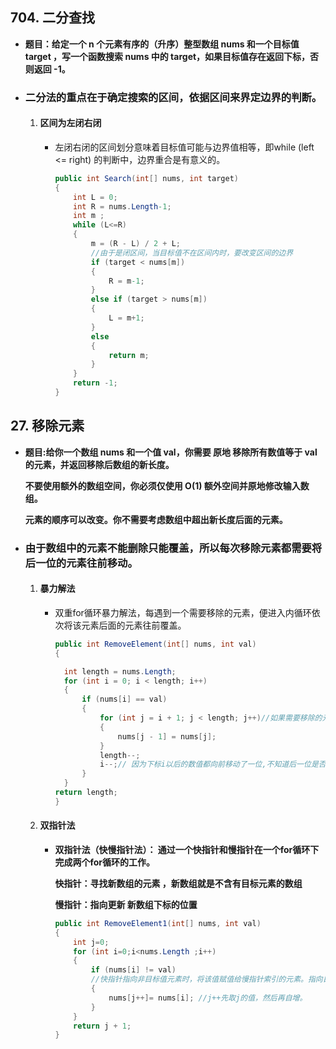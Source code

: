 ## 704. 二分查找 
- **题目：给定一个 n 个元素有序的（升序）整型数组 nums 和一个目标值 target  ，写一个函数搜索 nums 中的 target，如果目标值存在返回下标，否则返回 -1。**
- ### 二分法的重点在于确定搜索的区间，依据区间来界定边界的判断。
    1. #### 区间为左闭右闭
        - 左闭右闭的区间划分意味着目标值可能与边界值相等，即while (left <= right) 的判断中，边界重合是有意义的。
            ```csharp
            public int Search(int[] nums, int target)
            {
                int L = 0;
                int R = nums.Length-1;
                int m ;
                while (L<=R) 
                { 
                    m = (R - L) / 2 + L;
                    //由于是闭区间，当目标值不在区间内时，要改变区间的边界
                    if (target < nums[m])
                    {
                        R = m-1;
                    }
                    else if (target > nums[m])
                    {
                        L = m+1;
                    }
                    else
                    {
                        return m;
                    }
                }
                return -1;
            }
            ```


## 27. 移除元素 
- **题目:给你一个数组 nums 和一个值 val，你需要 原地 移除所有数值等于 val 的元素，并返回移除后数组的新长度。**

    **不要使用额外的数组空间，你必须仅使用 O(1) 额外空间并原地修改输入数组。**

    **元素的顺序可以改变。你不需要考虑数组中超出新长度后面的元素。**
- ### 由于数组中的元素不能删除只能覆盖，所以每次移除元素都需要将后一位的元素往前移动。
  1. #### 暴力解法 
       - 双重for循环暴力解法，每遇到一个需要移除的元素，便进入内循环依次将该元素后面的元素往前覆盖。
            ```csharp
            public int RemoveElement(int[] nums, int val)
            {

              int length = nums.Length;
              for (int i = 0; i < length; i++)
              {
                  if (nums[i] == val)
                  {
                      for (int j = i + 1; j < length; j++)//如果需要移除的元素是最后一位就不需要移动了
                      {
                          nums[j - 1] = nums[j];
                      }
                      length--;
                      i--;// 因为下标i以后的数值都向前移动了一位,不知道后一位是否也需要移除，所以i也向前移动一位,
                  }
              }
            return length;
            }
            ```
  2. #### 双指针法
       - **双指针法（快慢指针法）： 通过一个快指针和慢指针在一个for循环下完成两个for循环的工作。**

            **快指针：寻找新数组的元素 ，新数组就是不含有目标元素的数组**
            
            **慢指针：指向更新 新数组下标的位置**
            ```csharp
            public int RemoveElement1(int[] nums, int val) 
            {
                int j=0;
                for (int i=0;i<nums.Length ;i++) 
                {
                    if (nums[i] != val) 
                    //快指针指向非目标值元素时，将该值赋值给慢指针索引的元素。指向目标值时，快指针跳过该元素，检查下一个元素。
                    {
                        nums[j++]= nums[i]; //j++先取j的值，然后再自增。
                    }
                }
                return j + 1;
            }
            ```